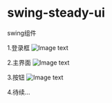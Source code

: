 # swing-steady-ui
swing组件

1.登录框
![Image text](https://github.com/lwdillon/swing-steady-ui/raw/master/.README/WeChate323d760e57358b3298f95e2e0933280.png)

2.主界面
![Image text](https://github.com/lwdillon/swing-steady-ui/raw/master/.README/WeChat39625d79adddaf9a5bd624c2e0d219e3.png)

3.按钮
![Image text](https://github.com/lwdillon/swing-steady-ui/raw/master/.README/WeChatb2dd5b714710c5e91e1c43d2a9245779.png)


4.待续...
